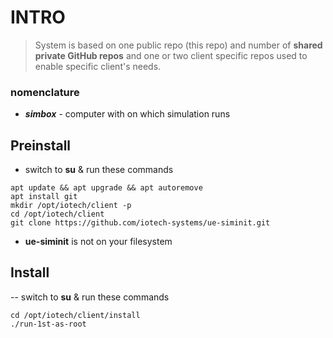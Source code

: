 
# INTRO
>
> System is based on one public repo (this repo) and number 
> of **shared private GitHub repos** and one or two client 
> specific repos used to enable specific client's needs.
>

### nomenclature
- ***simbox*** - computer with on which simulation runs


## Preinstall
- switch to **su** & run these commands
```
apt update && apt upgrade && apt autoremove
apt install git
mkdir /opt/iotech/client -p
cd /opt/iotech/client
git clone https://github.com/iotech-systems/ue-siminit.git
```
- **ue-siminit** is not on your filesystem 


## Install 
-- switch to **su** & run these commands
```
cd /opt/iotech/client/install
./run-1st-as-root
```
